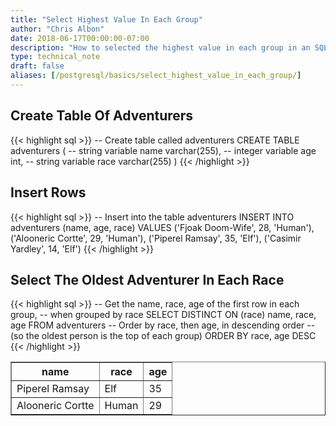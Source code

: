 ```yaml
---
title: "Select Highest Value In Each Group"
author: "Chris Albon"
date: 2018-06-17T00:00:00-07:00
description: "How to selected the highest value in each group in an SQL database."
type: technical_note
draft: false
aliases: [/postgresql/basics/select_highest_value_in_each_group/]
---
```


## Create Table Of Adventurers

{{< highlight sql >}}
-- Create table called adventurers
CREATE TABLE adventurers (
    -- string variable
    name varchar(255),
    -- integer variable
    age int,
    -- string variable
    race varchar(255)
)
{{< /highlight >}}

## Insert Rows

{{< highlight sql >}}
-- Insert into the table adventurers
INSERT INTO adventurers (name, age, race)
VALUES ('Fjoak Doom-Wife', 28, 'Human'),
       ('Alooneric Cortte', 29, 'Human'),
       ('Piperel Ramsay', 35, 'Elf'),
       ('Casimir Yardley', 14, 'Elf')
{{< /highlight >}}

## Select The Oldest Adventurer In Each Race

{{< highlight sql >}}
-- Get the name, race, age of the first row in each group, 
-- when grouped by race
SELECT DISTINCT ON (race) name, race, age FROM adventurers
-- Order by race, then age, in descending order 
-- (so the oldest person is the top of each group)
ORDER BY race, age DESC
{{< /highlight >}}
<table border="1" style="border-collapse:collapse">
<tr><th>name</th><th>race</th><th>age</th></tr>
<tr><td>Piperel Ramsay</td><td>Elf</td><td>35</td></tr>
<tr><td>Alooneric Cortte</td><td>Human</td><td>29</td></tr></table>